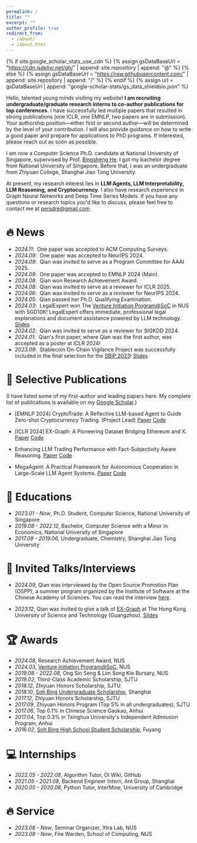 ```yaml
---
permalink: /
title: ""
excerpt: ""
author_profile: true
redirect_from: 
  - /about/
  - /about.html
---
```


{% if site.google_scholar_stats_use_cdn %}
{% assign gsDataBaseUrl = "https://cdn.jsdelivr.net/gh/" | append: site.repository | append: "@" %}
{% else %}
{% assign gsDataBaseUrl = "https://raw.githubusercontent.com/" | append: site.repository | append: "/" %}
{% endif %}
{% assign url = gsDataBaseUrl | append: "google-scholar-stats/gs_data_shieldsio.json" %}

<span class='anchor' id='about-me'></span>

Hello, talented young minds visiting my website! **I am recruiting undergraduate/graduate research interns to co-author publications for top conferences.** I have successfully led multiple papers that resulted in strong publications (one ICLR, one EMNLP, two papers are in submission). Your authorship position—either first or second author—will be determined by the level of your contribution. I will also provide guidance on how to write a good paper and prepare for applications to PhD programs. If interested, please reach out as soon as possible.

I am now a Computer Science Ph.D. candidate at National University of Singapore, supervised by Prof. [Bingsheng He](https://www.comp.nus.edu.sg/~hebs/). I got my bachelor degree from National University of Singapore. Before that, I was an undergraduate from Zhiyuan College, Shanghai Jiao Tong University. 

At present, my research interest lies in  **LLM Agents, LLM Interpretability, LLM Reasoning, and Cryptocurrency**. I also have research experience in Graph Neural Networks and Deep Time Series Models. If you have any questions or research topics you'd like to discuss, please feel free to contact me at persdre@gmail.com.

# 🔥 News
- *2024.11*: &nbsp;One paper was accepted to ACM Computing Surveys.
- *2024.09*: &nbsp;One paper was accepted to NeurIPS 2024.
- *2024.09*: &nbsp;Qian was invited to serve as a Program Committee for AAAI 2025.
- *2024.09*: &nbsp;One paper was accepted to EMNLP 2024 (Main).
- *2024.08*: &nbsp;Qian won Research Achievement Award.
- *2024.08*: &nbsp;Qian was invited to serve as a reviewer for ICLR 2025.
- *2024.06*: &nbsp;Qian was invited to serve as a reviewer for NeurIPS 2024.
- *2024.05*: &nbsp;Qian passed her Ph.D. Qualifying Examination.
- *2024.03*: &nbsp;LegalExpert won The [Venture Initiation Program@SoC](https://www.comp.nus.edu.sg/entrepreneurship/awards/iepsoc/) in NUS with SGD10K! LegalExpert offers immediate, professional legal explanations and document assistance powered by LLM technology. [Slides](https://docs.google.com/presentation/d/1VvXjADW5UZHEzk2tE8Y0o1gxQUuDNCb6/edit?usp=sharing&ouid=105468601115621673213&rtpof=true&sd=true)
- *2024.02*: &nbsp;Qian was invited to serve as a reviewer for SIGKDD 2024.
- *2024.01*: &nbsp;Qian's first paper, where Qian was the first author, was accepted as a poster at ICLR 2024!
- *2023.09*: &nbsp;Stablecoin On-Chain Vigilance Project was successfully included in the final selection for the [SBIP 2023](https://sbip.sg/)! [Slides](https://docs.google.com/presentation/d/1egOBX-0kWb7ZO5ix3bB3P6D8LU7zYlziTGbDKCzVIe8/edit?usp=sharing)


# 📝 Selective Publications 

(I have listed some of my first-author and leading papers here. My complete list of publications is available on my [Google Scholar](https://scholar.google.com/citations?user=KAGrBdoAAAAJ).)
- [EMNLP 2024] CryptoTrade: A Reflective LLM-based Agent to Guide Zero-shot Cryptocurrency Trading. (Project Lead) [Paper](https://arxiv.org/pdf/2407.09546) [Code](https://github.com/Xtra-Computing/CryptoTrade)

- [ICLR 2024] EX-Graph: A Pioneering Dataset Bridging Ethereum and X. [Paper](https://arxiv.org/pdf/2310.01015) [Code](https://github.com/Persdre/EX-Graph)

- Enhancing LLM Trading Performance with Fact-Subjectivity Aware Reasoning. [Paper](https://arxiv.org/abs/2410.12464) [Code](https://anonymous.4open.science/r/FS-ReasoningAgent-B55F/)

- MegaAgent: A Practical Framework for Autonomous Cooperation in Large-Scale LLM Agent Systems. [Paper](https://arxiv.org/pdf/2408.09955) [Code](https://anonymous.4open.science/r/MegaAgent-81F3/README.md)

# 📖 Educations

- *2023.01 - Now*, Ph.D. Student, Computer Science, National University of Singapore
- *2019.08 - 2022.12*, Bachelor, Computer Science with a Minor in Economics, National University of Singapore
- *2017.09 - 2019.06*, Undergraduate, Chemistry, Shanghai Jiao Tong University

# 💬 Invited Talks/Interviews
- *2024.09*, Qian was interviewed by the Open Source Promotion Plan (OSPP), a summer program organized by the Institute of Software at the Chinese Academy of Sciences. You can read the interview [here](https://mp.weixin.qq.com/s/MWJtW-cB_wXkXHsOHy2m3Q).


- *2023.12*, Qian was invited to give a talk of [EX-Graph](https://arxiv.org/abs/2310.01015) at The Hong Kong University of Science and Technology (Guangzhou). [Slides](https://drive.google.com/file/d/1Iy7wUvbZ-Z-7dLvlEY0CupCVrPX5GbyL/view?usp=sharing)

# 🏆 Awards
- *2024.08*, Research Achievement Award, NUS
- *2024.03*, [Venture Initiation Program@SoC](https://www.comp.nus.edu.sg/entrepreneurship/awards/iepsoc/), NUS
- *2019.08 - 2022.08*, Ong Sin Seng & Lim Song Kie Bursary, NUS
- *2019.02*, Third-Class Academic Scholarship, SJTU
- *2018.12*, Zhiyuan Honors Scholarship, SJTU
- *2018.10*, [Soh Bing Undergraduate Scholarship](https://en.wikipedia.org/wiki/Shuping_Scholarship), Shanghai
- *2017.12*, Zhiyuan Honors Scholarship, SJTU
- *2017.09*, Zhiyuan Honors Program (Top 5% in all undergraduates), SJTU
- *2017.06*, Top 0.1% in Chinese Science Gaokao, Anhui
- *2017.04*, Top 0.3% in Tsinghua University's Independent Admission Program, Anhui
- *2016.02*, [Soh Bing High School Student Scholarship](https://baike.baidu.com/item/%E5%8F%94%E8%98%8B%E5%A5%96%E5%AD%A6%E9%87%91/15518392), Fuyang

# 💻 Internships

- *2022.05 - 2022.08*, Algorithm Tutor, OI Wiki, GitHub
- *2021.05 - 2021.08*, Backend Engineer Intern, Ant Group, Shanghai
- *2020.05 - 2020.08*, Python Tutor, InterMine, University of Cambridge

# 🔥 Service
- *2023.08 - Now*, Seminar Organizer, Xtra Lab, NUS
- *2023.08 - Now*, Fire Warden, School of Computing, NUS